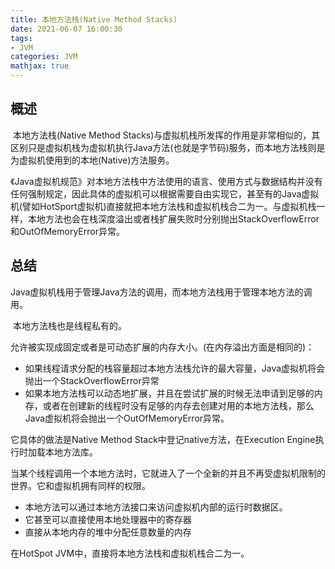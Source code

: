 ```yaml
---
title: 本地方法栈(Native Method Stacks)
date: 2021-06-07 16:00:30
tags:
- JVM
categories: JVM
mathjax: true
---
```


## 概述

​		本地方法栈(Native Method Stacks)与虚拟机栈所发挥的作用是非常相似的，其区别只是虚拟机栈为虚拟机执行Java方法(也就是字节码)服务，而本地方法栈则是为虚拟机使用到的本地(Native)方法服务。

​		《Java虚拟机规范》对本地方法栈中方法使用的语言、使用方式与数据结构并没有任何强制规定，因此具体的虚拟机可以根据需要自由实现它，甚至有的Java虚拟机(譬如HotSport虚拟机)直接就把本地方法栈和虚拟机栈合二为一。与虚拟机栈一样，本地方法也会在栈深度溢出或者栈扩展失败时分别抛出StackOverflowError和OutOfMemoryError异常。

 <!-- more --> 

## 总结

​		Java虚拟机栈用于管理Java方法的调用，而本地方法栈用于管理本地方法的调用。

​		本地方法栈也是线程私有的。

​		允许被实现成固定或者是可动态扩展的内存大小。(在内存溢出方面是相同的)：

* 如果线程请求分配的栈容量超过本地方法栈允许的最大容量，Java虚拟机将会抛出一个StackOverflowError异常
* 如果本地方法栈可以动态地扩展，并且在尝试扩展的时候无法申请到足够的内存，或者在创建新的线程时没有足够的内存去创建对用的本地方法栈，那么Java虚拟机将会抛出一个OutOfMemoryError异常。

它具体的做法是Native Method Stack中登记native方法，在Execution Engine执行时加载本地方法库。

当某个线程调用一个本地方法时，它就进入了一个全新的并且不再受虚拟机限制的世界。它和虚拟机拥有同样的权限。

* 本地方法可以通过本地方法接口来访问虚拟机内部的运行时数据区。
* 它甚至可以直接使用本地处理器中的寄存器
* 直接从本地内存的堆中分配任意数量的内存

在HotSpot JVM中，直接将本地方法栈和虚拟机栈合二为一。

